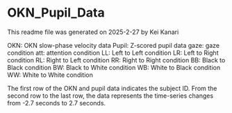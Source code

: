 # OKN_Pupil_Data
This readme file was generated on 2025-2-27 by Kei Kanari

<Explanation of data filenames> 
OKN: OKN slow-phase velocity data
Pupil: Z-scored pupil data
gaze: gaze condition
att: attention condition
LL: Left to Left condition
LR: Left to Right condition
RL: Right to Left condition
RR: Right to Right condition
BB: Black to Black condition
BW: Black to White condition
WB: White to Black condition
WW: White to White condition

The first row of the OKN and pupil data indicates the subject ID.
From the second row to the last row, the data represents the time-series changes from -2.7 seconds to 2.7 seconds.
